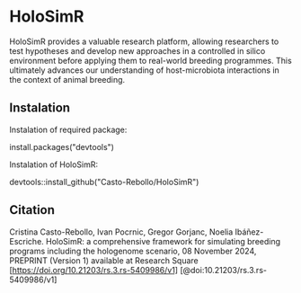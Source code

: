 # HoloSimR
HoloSimR provides a valuable research platform, allowing researchers to test hypotheses and develop new approaches in a controlled in silico environment before applying them to real-world breeding programmes. This ultimately advances our understanding of host-microbiota interactions in the context of animal breeding.

## Instalation
Instalation of required package:

install.packages("devtools")

Instalation of HoloSimR:

devtools::install_github("Casto-Rebollo/HoloSimR")

## Citation
Cristina Casto-Rebollo, Ivan Pocrnic, Gregor Gorjanc, Noelia Ibáñez-Escriche. HoloSimR: a comprehensive framework for simulating breeding programs including the hologenome scenario, 08 November 2024, PREPRINT (Version 1) available at Research Square [https://doi.org/10.21203/rs.3.rs-5409986/v1] [@doi:10.21203/rs.3.rs-5409986/v1]
